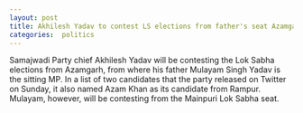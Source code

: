 ```yaml
---
layout: post
title: Akhilesh Yadav to contest LS elections from father's seat Azamgarh
categories:  politics
---
```

Samajwadi Party chief Akhilesh Yadav will be contesting the Lok Sabha elections from Azamgarh, from where his father Mulayam Singh Yadav is the sitting MP. In a list of two candidates that the party released on Twitter on Sunday, it also named Azam Khan as its candidate from Rampur. Mulayam, however, will be contesting from the Mainpuri Lok Sabha seat.
